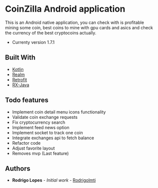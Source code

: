 # CoinZilla Android application

This is an Android native application, you can check with is profitable mining some coin, best coins to mine with gpu cards and asics and check the currency of the best cryptocoins actually.

* Currenty version 1.7.1

## Built With

* [Kotlin](https://kotlinlang.org/)
* [Realm](https://realm.io/)
* [Retrofit](http://square.github.io/retrofit/)
* [RX-Java](https://github.com/ReactiveX/RxJava)

## Todo features
* Implement coin detail menu icons functionality
* Validate coin exchange requests
* Fix cryptocurrency search
* Implement feed news option
* Implement socket to track one coin
* Integrate exchanges api to fetch balance
* Refactor code
* Adjust favorite layout
* Removes mvp (Last feature)

## Authors

* **Rodrigo Lopes** - *Initial work* - [Rodrigolmti](https://github.com/Rodrigolmti)
